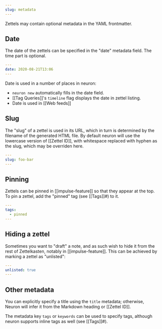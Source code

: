 ```yaml
---
slug: metadata
---
```


Zettels may contain optional metadata in the YAML frontmatter.

## Date

The date of the zettels can be specified in the "date" metadata field. The time part is optional.

```yaml
---
date: 2020-08-21T13:06
---
```

Date is used in a number of places in neuron:

-  `neuron new` automatically fills in the date field.
- [[Tag Queries]]'s `timeline` flag displays the date in zettel listing.
- Date is used in [[Web feeds]]

## Slug

The "slug" of a zettel is used in its URL, which in turn is determined by the filename of the generated HTML file. By default neuron will use the lowercase version of [[Zettel ID]], with whitespace replaced with hyphen as the slug, which may be overriden here.

```yaml
---
slug: foo-bar
---
```

## Pinning

Zettels can be pinned in [[impulse-feature]] so that they appear at the top. To pin a zettel, add the "pinned" tag (see [[Tags]]#) to it.

```yaml
---
tags:
  - pinned 
---
```

## Hiding a zettel

Sometimes you want to "draft" a note, and as such wish to hide it from the rest of Zettelkasten, notably in [[impulse-feature]]. This can be achieved by marking a zettel as "unlisted":

```yaml
---
unlisted: true 
---
```

## Other metadata 

You can explicitly specify a title using the `title` metadata; otherwise, Neuron will infer it from the Markdown heading or [[Zettel ID]].

The metadata key `tags` or `keywords` can be used to specify tags, although neuron supports inline tags as well (see [[Tags]]#).
